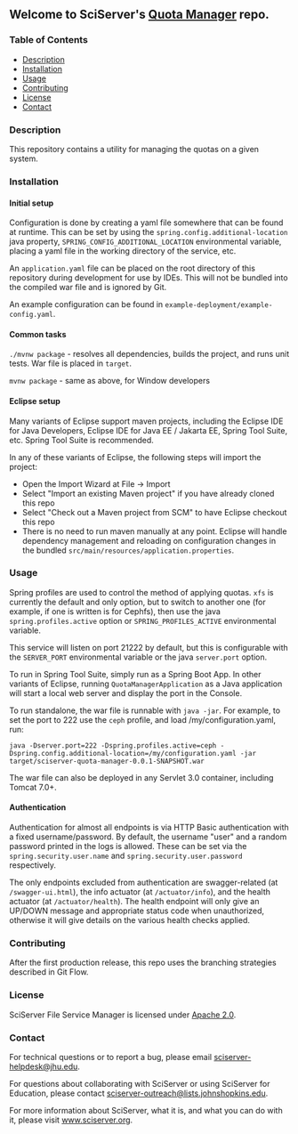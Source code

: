 <h2>Welcome to SciServer's <a href='https://github.com/sciserver/sciserver-quota-manager'>Quota Manager</a> repo.</h2>

<h3>Table of Contents</h3>
<ul>
<li><a href="#description">Description</a></li>
<li><a href="#installation">Installation</a></li>
<li><a href="#usage">Usage</a></li>
<li><a href="#contributing">Contributing</a></li>
<li><a href="#license">License</a></li>
<li><a href="#contact">Contact</a></li>
</ul>

<h3 id="description">Description</h3>

This repository contains a utility for managing the quotas on a given system.

<h3 id="installation">Installation</h3>

<h4>Initial setup</h4>

Configuration is done by creating a yaml file somewhere that can be found at runtime. This can be set by using the `spring.config.additional-location` java property, `SPRING_CONFIG_ADDITIONAL_LOCATION` environmental variable, placing a yaml file in the working directory of the service, etc.

An `application.yaml` file can be placed on the root directory of this repository during development for use by IDEs. This will not be bundled into the compiled war file and is ignored by Git.

An example configuration can be found in `example-deployment/example-config.yaml`.

<h4>Common tasks</h4>

`./mvnw package` - resolves all dependencies, builds the project, and runs unit tests. War file is placed in `target`.

`mvnw package` - same as above, for Window developers

<h4>Eclipse setup</h4>

Many variants of Eclipse support maven projects, including the Eclipse IDE for Java Developers, Eclipse IDE for Java EE / Jakarta EE, Spring Tool Suite, etc. Spring Tool Suite is recommended.

In any of these variants of Eclipse, the following steps will import the project:

- Open the Import Wizard at File -> Import
- Select "Import an existing Maven project" if you have already cloned this repo
- Select "Check out a Maven project from SCM" to have Eclipse checkout this repo
- There is no need to run maven manually at any point. Eclipse will handle dependency management and reloading on configuration changes in the bundled `src/main/resources/application.properties`.

<h3 id="usage">Usage</h3>

Spring profiles are used to control the method of applying quotas. `xfs` is currently the default and only option, but to switch to another one (for example, if one is written is for Cephfs), then use the java `spring.profiles.active` option or `SPRING_PROFILES_ACTIVE` environmental variable.

This service will listen on port 21222 by default, but this is configurable with the `SERVER_PORT` environmental variable or the java `server.port` option.

To run in Spring Tool Suite, simply run as a Spring Boot App.
In other variants of Eclipse, running `QuotaManagerApplication` as a Java application will start a local web server and display the port in the Console.

To run standalone, the war file is runnable with `java -jar`. For example, to set the port to 222 use the `ceph` profile, and load /my/configuration.yaml, run:

    java -Dserver.port=222 -Dspring.profiles.active=ceph -Dspring.config.additional-location=/my/configuration.yaml -jar target/sciserver-quota-manager-0.0.1-SNAPSHOT.war

The war file can also be deployed in any Servlet 3.0 container, including Tomcat 7.0+.


<h4 id="authentication">Authentication</h4>

Authentication for almost all endpoints is via HTTP Basic authentication with a fixed username/password. By default, the username "user" and a random password printed in the logs is allowed. These can be set via the `spring.security.user.name` and `spring.security.user.password` respectively.

The only endpoints excluded from authentication are swagger-related (at `/swagger-ui.html`), the info actuator (at `/actuator/info`), and the health actuator (at `/actuator/health`). The health endpoint will only give an UP/DOWN message and appropriate status code when unauthorized, otherwise it will give details on the various health checks applied.

<h3 id="contributing">Contributing</h3>
After the first production release, this repo uses the branching strategies described in Git Flow.

<h3 id="license">License</h3>

SciServer File Service Manager is licensed under <a href="http://www.sciserver.org/docs/license/LICENCE.txt" target="_blank">Apache 2.0</a>.

<h3 id="contact">Contact</h3>

For technical questions or to report a bug, please email sciserver-helpdesk@jhu.edu.

For questions about collaborating with SciServer or using SciServer for Education, please contact <a href="mailto:sciserver-outreach@lists.johnshopkins.edu">sciserver-outreach@lists.johnshopkins.edu</a>.

For more information about SciServer, what it is, and what you can do with it, please visit www.sciserver.org.
